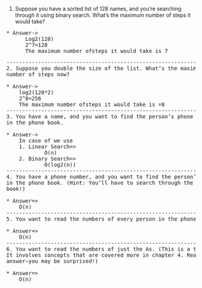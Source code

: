 1. Suppose you have a sorted list of 128 names, and you’re searching
through it using binary search. What’s the maximum number of
steps it would take?

<pre>
* Answer->
	  Log2(128)
	  2^7=128
	  The maximum number ofsteps it would take is 7
<pre>
--------------------------------------------------------------------
2. Suppose you double the size of the list. What’s the maximum
number of steps now?

* Answer->
	log2(128*2)
	2^8=256
	The maximum number ofsteps it would take is =8
--------------------------------------------------------------------
3. You have a name, and you want to find the person’s phone number
in the phone book. 

* Answer->
	In case of we use 
	1. Linear Search=>
			O(n)
	2. Binary Search=>    
			O(log2(n))
--------------------------------------------------------------------
4. You have a phone number, and you want to find the person’s name
in the phone book. (Hint: You’ll have to search through the whole
book!)

* Answer=>
	O(n)
--------------------------------------------------------------------
5. You want to read the numbers of every person in the phone book.

* Answer=>
	O(n)
--------------------------------------------------------------------
6. You want to read the numbers of just the As. (This is a tricky one!
It involves concepts that are covered more in chapter 4. Read the
answer—you may be surprised!)

* Answer=>
	O(n)
